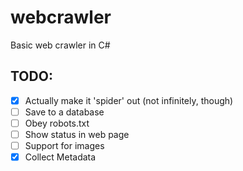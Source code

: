 # webcrawler
Basic web crawler in C#

## TODO:
- [x] Actually make it 'spider' out (not infinitely, though)
- [ ] Save to a database
- [ ] Obey robots.txt
- [ ] Show status in web page
- [ ] Support for images
- [x] Collect Metadata
